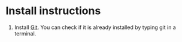 # Install instructions

1) Install [Git](https://git-scm.com/downloads). You can check if it is already installed by typing git in a terminal.

